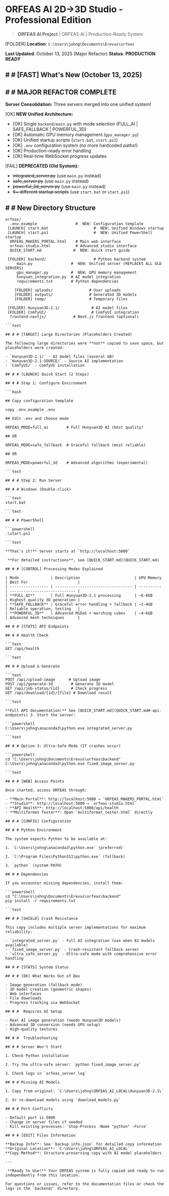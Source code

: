 # ORFEAS AI 2D→3D Studio - Professional Edition

> **ORFEAS AI Project** | ORFEAS AI | Production-Ready System

[FOLDER] **Location**: `C:\Users\johng\Documents\Erevus\orfeas`

 **Last Updated**: October 13, 2025 (Major Refactor)
 **Status**: **PRODUCTION READY**

## # # [FAST] What's New (October 13, 2025)

## # #  MAJOR REFACTOR COMPLETE

**Server Consolidation:** Three servers merged into one unified system!

[OK] **NEW Unified Architecture:**

- [OK] Single `backend/main.py` with mode selection (FULL_AI | SAFE_FALLBACK | POWERFUL_3D)
- [OK] Automatic GPU memory management (`gpu_manager.py`)
- [OK] Unified startup scripts (`start.bat`, `start.ps1`)
- [OK] `.env` configuration system (no more hardcoded paths!)
- [OK] Production-ready error handling
- [OK] Real-time WebSocket progress updates

[FAIL] **DEPRECATED (Old System):**

- ~~integrated_server.py~~ (use `main.py` instead)
- ~~safe_server.py~~ (use `main.py` instead)
- ~~powerful_3d_server.py~~ (use `main.py` instead)
- ~~6+ different startup scripts~~ (use `start.bat` or `start.ps1`)

## # #  New Directory Structure

```text
orfeas/
  .env.example                 #  NEW: Configuration template
 [LAUNCH] start.bat                    #  NEW: Unified Windows startup
 [LAUNCH] start.ps1                    #  NEW: Unified PowerShell startup
  ORFEAS_MAKERS_PORTAL.html    # Main web interface
  orfeas-studio.html           # Advanced studio interface
  QUICK_START.md              #  NEW: Quick start guide

 [FOLDER] backend/                     # Python backend system
     main.py                 #  NEW: Unified server (REPLACES ALL OLD SERVERS)
     gpu_manager.py          #  NEW: GPU memory management
     hunyuan_integration.py  # AI model integration
     requirements.txt        # Python dependencies

    [FOLDER] uploads/                # User uploads
    [FOLDER] outputs/                # Generated 3D models
    [FOLDER] temp/                   # Temporary files

 [FOLDER] Hunyuan3D-2.1/              # AI model files
 [FOLDER] ComfyUI/                    # ComfyUI integration
  frontend-nextjs/            # Next.js frontend (optional)

```text

## # # [TARGET] Large Directories (Placeholders Created)

The following large directories were **not** copied to save space, but placeholders were created:

- `Hunyuan3D-2.1/` - AI model files (several GB)
- `Hunyuan3D-2.1-SOURCE/` - Source AI implementation
- `ComfyUI/` - ComfyUI installation

## # # [LAUNCH] Quick Start (2 Steps)

## # # Step 1: Configure Environment

```bash

## Copy configuration template

copy .env.example .env

## Edit .env and choose mode

ORFEAS_MODE=full_ai        # Full Hunyuan3D AI (best quality)

## OR

ORFEAS_MODE=safe_fallback  # Graceful fallback (most reliable)

## OR

ORFEAS_MODE=powerful_3d    # Advanced algorithms (experimental)

```text

## # # Step 2: Run Server

## # # Windows (Double-click)

```text
start.bat

```text

## # # PowerShell

```powershell
.\start.ps1

```text

**That's it!** Server starts at `http://localhost:5000`

 **For detailed instructions**, see [QUICK_START.md](QUICK_START.md)

## # # [CONTROL] Processing Modes Explained

| Mode              | Description                        | GPU Memory | Best For                      |
| ----------------- | ---------------------------------- | ---------- | ----------------------------- |
| **FULL_AI**       | Full Hunyuan3D-2.1 processing      | ~6-8GB     | Highest quality 3D generation |
| **SAFE_FALLBACK** | Graceful error handling + fallback | ~2-4GB     | Reliable operation, testing   |
| **POWERFUL_3D**   | Advanced MiDaS + marching cubes    | ~4-6GB     | Advanced mesh techniques      |

## # # [STATS] API Endpoints

## # # Health Check

```text
GET /api/health

```text

## # # Upload & Generate

```text
POST /api/upload-image      # Upload image
POST /api/generate-3d        # Generate 3D model
GET /api/job-status/{id}     # Check progress
GET /api/download/{id}/{file} # Download result

```text

**Full API documentation:** See [QUICK_START.md](QUICK_START.md#-api-endpoints) 3. Start the server:

```powershell
C:\Users\johng\anaconda3\python.exe integrated_server.py

```text

## # # Option 3: Ultra-Safe Mode (If crashes occur)

```powershell
cd "C:\Users\johng\Documents\Erevus\orfeas\backend"
C:\Users\johng\anaconda3\python.exe fixed_image_server.py

```text

## # # [WEB] Access Points

Once started, access ORFEAS through:

- **Main Portal**: http://localhost:5000 → `ORFEAS_MAKERS_PORTAL.html`
- **Studio**: http://localhost:5000 → `orfeas-studio.html`
- **API Health**: http://localhost:5000/api/health
- **Multiformat Tester**: Open `multiformat_tester.html` directly

## # # [CONFIG] Configuration

## # # Python Environment

The system expects Python to be available at:

1. `C:\Users\johng\anaconda3\python.exe` (preferred)

2. `C:\Program Files\Python311\python.exe` (fallback)

3. `python` (system PATH)

## # # Dependencies

If you encounter missing dependencies, install them:

```powershell
cd "C:\Users\johng\Documents\Erevus\orfeas\backend"
pip install -r requirements.txt

```text

## # # [SHIELD] Crash Resistance

This copy includes multiple server implementations for maximum reliability:

- `integrated_server.py` - Full AI integration (use when AI models available)
- `fixed_image_server.py` - Crash-resistant fallback server
- `ultra_safe_server.py` - Ultra-safe mode with comprehensive error handling

## # # [STATS] System Status

## # # [OK] What Works Out of Box

- Image generation (fallback mode)
- 3D model creation (geometric shapes)
- Web interfaces
- File downloads
- Progress tracking via WebSocket

## # #  Requires AI Setup

- Real AI image generation (needs Hunyuan3D models)
- Advanced 3D conversion (needs GPU setup)
- High-quality textures

## # #  Troubleshooting

## # # Server Won't Start

1. Check Python installation

2. Try the ultra-safe server: `python fixed_image_server.py`

3. Check logs in `orfeas_server.log`

## # # Missing AI Models

1. Copy from original: `C:\Users\johng\ORFEAS_AI_LOCAL\Hunyuan3D-2.1\`

2. Or re-download models using `download_models.py`

## # # Port Conflicts

- Default port is 5000
- Change in server files if needed
- Kill existing processes: `Stop-Process -Name "python" -Force`

## # # [EDIT] Files Information

**Backup Info**: See `backup_info.json` for detailed copy information
**Original Location**: `C:\Users\johng\ORFEAS_AI_LOCAL`
**Copy Method**: Structure-preserving copy with AI model placeholders

---

 **Ready to Use!** Your ORFEAS system is fully copied and ready to run independently from this location.

For questions or issues, refer to the documentation files or check the logs in the `backend/` directory.
